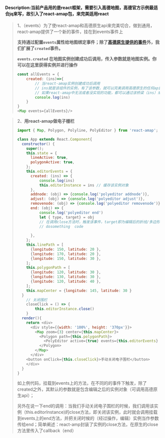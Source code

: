 #### Description:当前产品用的是react框架，需要引入高德地图，高德官方示例最适合jq来写，故引入了react-amap包，来完美适用react

> 1、（events）为了使react-amap和高德原生api来完美切合，做到通用，react-amap提供了一个新的事件，挂在到events事件上
>
> **支持通过配置`events`属性给地图绑定事件；除了[高德原生提供的事件](http://lbs.amap.com/api/javascript-api/reference/map)外，我们扩展了`created`事件。**
>
> **`events.created` 在地图实例创建成功后调用，传入参数就是地图实例。你可以在这里获得实例并进行操作**
>
> ```javascript
> const allEvents = {
>     created: (ins)=>{
>         // 当react-amap实例创建成功后调用
>         // ins就是该组件的实例，有了该参数，就可以完美调用高德原生的任何api
>         // 如果react-amap中无法或者没实现的功能，都可以通过该桥梁（ins）来调用原生的api
>         console.log(ins) 
>     }
> }
> <Map events={allEvents}/>
> ```



> 2、**用react-amap做电子栅栏**
>
> ```javascript
> import { Map, Polygon, Polyline, PolyEditor } from 'react-amap';
> 
> class App extends React.Component{
>   constructor() {
>     super();
>     this.state = {
>       lineActive: true,
>       polygonActive: true,
>     };
>     this.editorEvents = {
>       created: (ins) => {
>           console.log(ins)
>           this.editorInstance = ins // 缓存该实例对象
>       },
>       addnode: (obj) => {console.log('polyeditor addnode')},
>       adjust: (obj) => {console.log('polyeditor adjust')},
>       removenode: (obj) => {console.log('polyeditor removenode')},
>       end: (obj) => {
>           console.log('polyeditor end')
>           let { type, target} = obj
>           // 在调用close方法时，触发该事件，target即为编辑后的折线/多边形实例
>           // dosomething  code
>           
>       },
>     };
>     this.linePath = [
>       {longitude: 150, latitude: 20 },
>       {longitude: 170, latitude: 20 },
>       {longitude: 150, latitude: 30 },
>     ];
>     this.polygonPath = [
>       {longitude: 120, latitude: 30 },
>       {longitude: 130, latitude: 30 },
>       {longitude: 120, latitude: 40 },
>     ];
>     this.mapCenter = {longitude: 145, latitude: 30 }
>   }
>     // 关闭围栏
>     closeClick = () => {
>         this.editorInstance.close()
>     }
>   render(){
>     return <div>
>       <div style={{width: '100%', height: '370px'}}>
>         <Map zoom={3} center={this.mapCenter}>
>           <Polygon path={this.polygonPath}>
>             <PolyEditor active={true} events={this.editorEvents} />
>           </Polygon>
>         </Map>
>       </div>
> 	  <button onClick={this.closeClick}>手动关闭电子围栏</button>
>     </div>
>   }
> }
> ```
>
> 如上例代码，挂载到events上的方法，在不同的的事件下触发，除了created之外，其默认的参数就是包含编辑之后的实例对象（可调用高德原生api）；
>
> 另外在说一下end的调用：当我们手动关闭电子围栏的时候，我们调用该实例（this.editorInstance)的close方法，即关闭该实例，此时就会调用挂载到events上的end方法，并把关闭时候的（经过操作，编辑）实例当作参数传给end；简单阐述：react-amp封装了实例的close方法，在原生的close方法里传入了callback（end）